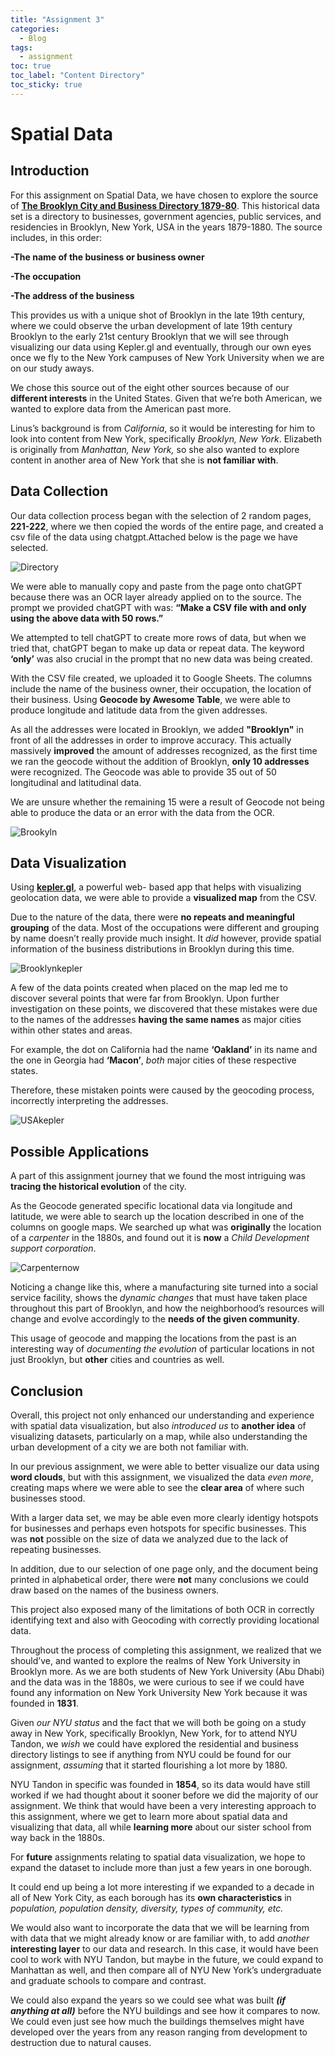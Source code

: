 ```yaml
---
title: "Assignment 3"
categories:
  - Blog
tags:
  - assignment
toc: true
toc_label: "Content Directory"
toc_sticky: true
---
```


# Spatial Data

## **Introduction**
For this assignment on Spatial Data, we have chosen to explore the source of **[The Brooklyn City and Business Directory 1879-80](https://archive.org/details/1880BPL/page/n21/mode/2up)**. This historical data set is a directory to businesses, government agencies, public services, and residencies in Brooklyn, New York, USA in the years 1879-1880. The source includes, in this order:

**-The name of the business or business owner**

**-The occupation**

**-The address of the business**


This provides us with a unique shot of Brooklyn in the late 19th century, where we could observe the urban development of late 19th century Brooklyn to the early 21st century Brooklyn that we will see through visualizing our data using Kepler.gl and eventually, through our own eyes once we fly to the New York campuses of New York University when we are on our study aways.

We chose this source out of the eight other sources because of our **different interests** in the United States. Given that we’re both American, we wanted to explore data from the American past more. 

Linus’s background is from *California*, so it would be interesting for him to look into content from New York, specifically *Brooklyn, New York*. Elizabeth is originally from *Manhattan, New York,* so she also wanted to explore content in another area of New York that she is **not familiar with**. 



## **Data Collection**

Our data collection process began with the selection of 2 random pages, **221-222**, where we then copied the words of the entire page, and created a csv file of the data using chatgpt.Attached below is the page we have selected. 

![Directory](/assets/images/Directory.png)

 We were able to manually copy and paste from the page onto chatGPT because there was an OCR layer already applied on to the source. The prompt we provided chatGPT with was: **“Make a CSV file with and only using the above data with 50 rows.”** 

 We attempted to tell chatGPT to create more rows of data, but when we tried that, chatGPT began to make up data or repeat data. The keyword **‘only’** was also crucial in the prompt that no new data was being created.

With the CSV file created, we uploaded it to Google Sheets. The columns include the name of the business owner, their occupation, the location of their business. Using **Geocode by Awesome Table**, we were able to produce longitude and latitude data from the given addresses. 

As all the addresses were located in Brooklyn, we added **"Brooklyn"** in front of all the addresses in order to improve accuracy. This actually massively **improved** the amount of addresses recognized, as the first time we ran the geocode without the addition of Brooklyn, **only 10 addresses** were recognized. The Geocode was able to provide 35 out of 50 longitudinal and latitudinal data. 

We are unsure whether the remaining 15 were a result of Geocode not being able to produce the data or an error with the data from the OCR. 

![Brookyln](/assets/images/Brooklyn.png)


## Data Visualization


Using **[kepler.gl](https://kepler.gl)**, a powerful web- based app that helps with visualizing geolocation data, we were able to provide a **visualized map** from the CSV.

Due to the nature of the data, there were **no repeats and meaningful grouping** of the data. Most of the occupations were different and grouping by name doesn’t really provide much insight. It *did* however, provide spatial information of the business distributions in Brooklyn during this time.

![Brooklynkepler](/assets/images/brooklynkepler.png)

A few of the data points created when placed on the map led me to discover several points that were far from Brooklyn. Upon further investigation on these points, we discovered that these mistakes were due to the names of the addresses **having the same names** as major cities within other states and areas. 

For example, the dot on California had the name **‘Oakland’** in its name and the one in Georgia had **‘Macon’**, *both* major cities of these respective states. 

Therefore, these mistaken points were caused by the geocoding process, incorrectly interpreting the addresses. 

![USAkepler](/assets/images/USAkepler.png)

## Possible Applications

A part of this assignment journey that we found the most intriguing was **tracing the historical evolution** of the city. 

As the Geocode generated specific locational data via longitude and latitude, we were able to search up the location described in one of the columns on google maps. We searched up what was **originally** the location of a *carpenter* in the 1880s, and found out it is **now** a *Child Development support corporation*. 

![Carpenternow](/assets/images/carpenternow.png)


Noticing a change like this, where a manufacturing site turned into a social service facility, shows the *dynamic changes* that must have taken place throughout this part of Brooklyn, and how the neighborhood’s resources will change and evolve accordingly to the **needs of the given community**. 

This usage of geocode and mapping the locations from the past is an interesting way of *documenting the evolution* of particular locations in not just Brooklyn, but **other** cities and countries as well. 



## Conclusion

Overall, this project not only enhanced our understanding and experience with spatial data visualization, but also *introduced us* to **another idea** of visualizing datasets, particularly on a map, while also understanding the urban development of a city we are both not familiar with. 

In our previous assignment, we were able to better visualize our data using **word clouds**, but with this assignment, we visualized the data *even more*, creating maps where we were able to see the **clear area** of where such businesses stood. 

With a larger data set, we may be able even more clearly identigy hotspots for businesses and perhaps even hotspots for specific businesses. This was **not** possible on the size of data we analyzed due to the lack of repeating businesses. 

In addition, due to our selection of one page only, and the document being printed in alphabetical order, there were **not** many conclusions we could draw based on the names of the business owners. 

This project also exposed many of the limitations of both OCR in correctly identifying text and also with Geocoding with correctly providing locational data. 

Throughout the process of completing this assignment, we realized that we should’ve, and wanted to explore the realms of New York University in Brooklyn more. As we are both students of New York University (Abu Dhabi) and the data was in the 1880s, we were curious to see if we could have found any information on New York University New York because it was founded in **1831**. 

Given *our NYU status* and the fact that we will both be going on a study away in New York, specifically Brooklyn, New York, for to attend NYU Tandon, we *wish* we could have explored the residential and business directory listings to see if anything from NYU could be found for our assignment, *assuming* that it started flourishing a lot more by 1880. 

NYU Tandon in specific was founded in **1854**, so its data would have still worked if we had thought about it sooner before we did the majority of our assignment. We think that would have been a very interesting approach to this assignment, where we get to learn more about spatial data and visualizing that data, all while **learning more** about our sister school from way back in the 1880s.

For **future** assignments relating to spatial data visualization, we hope to expand the dataset to include more than just a few years in one borough. 

It could end up being a lot more interesting if we expanded to a decade in all of New York City, as each borough has its **own characteristics** in *population, population density, diversity, types of community, etc.* 

We would also want to incorporate the data that we will be learning from with data that we might already know or are familiar with, to add *another* **interesting layer** to our data and research. In this case, it would have been cool to work with NYU Tandon, but maybe in the future, we could expand to Manhattan as well, and then compare all of NYU New York’s undergraduate and graduate schools to compare and contrast. 

We could also expand the years so we could see what was built ***(if anything at all)*** before the NYU buildings and see how it compares to now. We could even just see how much the buildings themselves might have developed over the years from any reason ranging from development to destruction due to natural causes.



